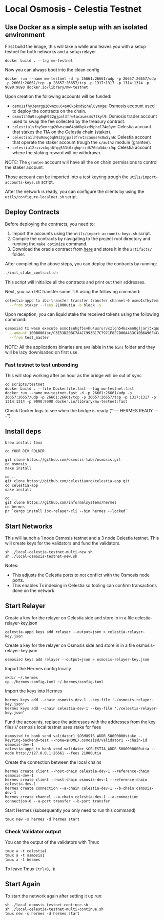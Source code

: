 # Local Osmosis - Celestia Testnet

## Use Docker as a simple setup with an isolated environment

First build the image, this will take a while and leaves you with a setup testnet for both networks and a setup relayer

```
docker build . --tag mw-testnet
```

Now you can always boot into the clean config

```
docker run --name mw-testnet -d -p 26661:26661/udp -p 26657:26657/udp -p 26661:26661/tcp -p 26657:26657/tcp -p 1317:1317 -p 1314:1314 -p 9090:9090 docker.io/library/mw-testnet
```

Upon creation the following accounts will be funded:
- `osmo1sfhy3emrgp26wnzuu64p06kpkxd9phel8ym0ge`: Osmosis account used to deploy the contracts on the chain.
- `osmo1lh0u9sug6qh922gjpal3frwtacaums4s7lkyl9`: Osmosis trader account used to swap the fee collected by the treasury contract.
- `celestia1sfhy3emrgp26wnzuu64p06kpkxd9phel74e0yx`: Celestia account that stakes the TIA on the Celestia chain (staker).
- `celestia1lh0u9sug6qh922gjpal3frwtacaums4s8w5yn6`: Celestia account that operate the staker account trough the `x/authz` module (grantee).
- `celestia12rzczckgh8fqq533t0xqhqrrzdk76du3dxrx9q`: Celestia account where the staking reward will be withdrawn.

NOTE: The `grantee` account will have all the on chain permissions to control the staker account.

Those account can be imported into a test keyring trough the `utils/import-accounts-keys.sh` script.

After the network is ready, you can configure the clients by using the `utils/configure-localnet.sh` script.

## Deploy Contracts

Before deploying the contracts, you need to:

1. Import the accounts using the `utils/import-accounts-keys.sh` script.
2. Compile the contracts by navigating to the project root directory and running the `make optimize` command.
3. Download the oracle contract from [here](https://github.com/milkyway-labs/milkyway-oracle/releases) and store it in the `artifacts/` folder.

After completing the above steps, you can deploy the contracts by running:
```sh
./init_stake_contract.sh
```
This script will initialize all the contracts and print out their addresses.

Next, you can IBC transfer some TIA using the following command:
```sh
celestia-appd tx ibc-transfer transfer transfer channel-0 osmo1sfhy3emrgp26wnzuu64p06kpkxd9phel8ym0ge 1000000utia \
  --from staker --fees 21000utia -b block -y
```

Upon reception, you can liquid stake the received tokens using the following command:
```sh
osmosisd tx wasm execute osmo1suhgf5svhu4usrurvxzlgn54ksxmn8gljarjtxqnapv8kjnp4nrsll0sqv '{"liquid_stake":{}}' \
  --amount 1000000ibc/C3E53D20BC7A4CC993B17C7971F8ECD06A433C10B6A96F4C4C3714F0624C56DA \
  --from test_master
```
NOTE: All the applications binaries are available in the `bins` folder and they will be lazy downloaded on first use.

### Fast testnet to test unbonding

This will stop working after an hour as the bridge will be out of sync

```
cd scripts/testnet
docker build . --file Dockerfile.fast --tag mw-testnet:fast
docker run --name mw-testnet-fast -d -p 26661:26661/udp -p 26657:26657/udp -p 26661:26661/tcp -p 26657:26657/tcp -p 1317:1317 -p 1314:1314 -p 9090:9090 docker.io/library/mw-testnet:fast
```

Check Docker logs to see when the bridge is ready ("--- HERMES READY ---")

## Install deps

```
brew install tmux

cd YOUR_DEV_FOLDER

git clone https://github.com/osmosis-labs/osmosis.git
cd osmosis
make install

cd ..
git clone https://github.com/celestiaorg/celestia-app.git
cd celestia-app
make install

cd ..
git clone https://github.com/informalsystems/hermes
cd hermes
pr `cargo install ibc-relayer-cli --bin hermes --locked`

```

## Start Networks

This will launch a 1 node Osmosis testnet and a 3 node Celestia testnet.
This will create keys for the validators and fund the validators.

```
sh ./local-celestia-testnet-multi-new.sh
sh ./local-osmosis-testnet-new.sh
```

Notes:

- This adjusts the Celestia ports to not conflict with the Osmosis node ports.
- This enables Tx indexing in Celestia so tooling can confirm transactions done on the network.

## Start Relayer

Create a key for the relayer on Celestia side and store in in a file celestia-relayer-key.json

```
celestia-appd keys add relayer --output=json > celestia-relayer-key.json
```

Create a key for the relayer on Osmosis side and store in in a file osmosis-relayer-key.json

```
osmosisd keys add relayer --output=json > osmosis-relayer-key.json
```

Import the Hermes config locally

```
mkdir ~/.hermes
cp ./hermes-config.toml ~/.hermes/config.toml
```

Import the keys into Hermes

```
hermes keys add --chain osmosis-dev-1 --key-file './osmosis-relayer-key.json'
hermes keys add --chain celestia-dev-1 --key-file './celestia-relayer-key.json'
```

Fund the accounts, replace the addresses with the addresses from the key files
// osmosis local testnet uses stake for fees

```
osmosisd tx bank send validator1 $OSMOSIS_ADDR 50000000stake --keyring-backend=test --home=$HOME/.osmosisd/validator1 --chain-id osmosis-dev-1
celestia-appd tx bank send validator $CELESTIA_ADDR 5000000000utia --node http://127.0.0.1:26661 --fees 21000utia
```

Create the connection between the local chains

```
hermes create client --host-chain celestia-dev-1 --reference-chain osmosis-dev-1
hermes create client --host-chain osmosis-dev-1 --reference-chain celestia-dev-1
hermes create connection --a-chain celestia-dev-1 --b-chain osmosis-dev-1
hermes create channel --a-chain celestia-dev-1 --a-connection connection-0 --a-port transfer --b-port transfer
```

Start Hermes (subsequently you only need to run this command)

```
tmux new -s hermes -d hermes start
```

### Check Validator output

You can the output of the validators with Tmux

```
tmux a -t celestia1
tmux a -t osmosis1
tmux a -t hermes
```

To leave Tmux `Ctrl+B, D`

## Start Again

To start the network again after setting it up run:

```
sh ./local-osmosis-testnet-continue.sh
sh ./local-celestia-testnet-multi-continue.sh
tmux new -s hermes -d hermes start
```
